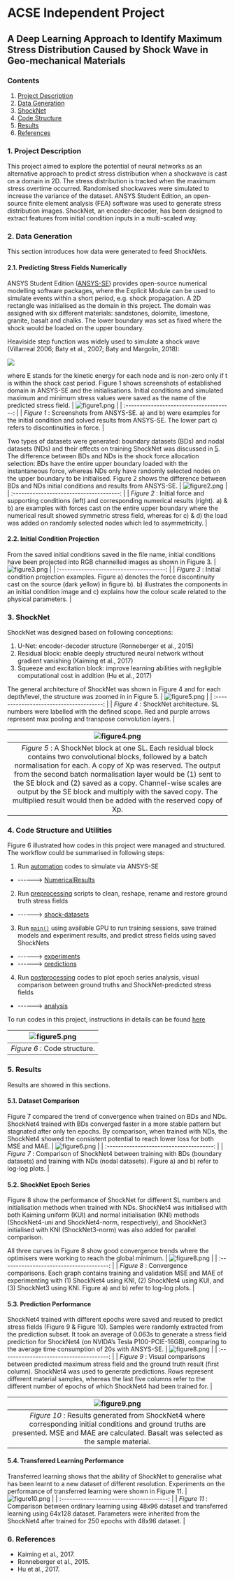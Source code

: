 # ACSE Independent Project

## A Deep Learning Approach to Identify Maximum Stress Distribution Caused by Shock Wave in Geo-mechanical Materials

### Contents

1. [Project Description](#1.-Project-Description)
2. [Data Generation](#2.-Data-Generation)
3. [ShockNet](#3.-ShockNet)
4. [Code Structure](#4.-Code-Structure-and-Utilities)
5. [Results](#5.-Results)
6. [References](#6.-References)

### 1. Project Description

This project aimed to explore the potential of neural networks as an alternative approach to predict stress distribution when a shockwave is cast on a domain in 2D. The stress distribution is tracked when the maximum stress overtime occurred. Randomised shockwaves were simulated to increase the variance of the dataset. ANSYS Student Edition, an open-source finite element analysis (FEA) software was used to generate stress distribution images. ShockNet, an encoder-decoder, has been designed to extract features from initial condition inputs in a multi-scaled way. 

### 2. Data Generation

This section introduces how data were generated to feed ShockNets. 

#### 2.1. Predicting Stress Fields Numerically

ANSYS Student Edition ([ANSYS-SE](https://www.ansys.com/en-gb/academic/free-student-products)) provides open-source numerical modelling software packages, where the Explicit Module can be used to simulate events within a short period, e.g. shock propagation. A 2D rectangle was initialised as the domain in this project. The domain was assigned with six different materials: sandstones, dolomite, limestone, granite, basalt and chalks. The lower boundary was set as fixed where the shock would be loaded on the upper boundary.

Heaviside step function was widely used to simulate a shock wave (Villarreal 2006; Baty et al., 2007; Baty and Margolin, 2018):

![](./img/heaviside-eqn.png)

where E stands for the kinetic energy for each node and is non-zero only if t is within the shock cast period. Figure 1 shows screenshots of established domain in ANSYS-SE and the initialisations. Initial conditions and simulated maximum and minimum stress values were saved as the name of the predicted stress field.
| ![figure1.png](./img/figure1/figure1.png) |
| :--------------------------------------: |
| *Figure 1* : Screenshots from ANSYS-SE. a) and b) were examples for the initial condition and solved results from ANSYS-SE. The lower part c) refers to discontinuities in force. |

Two types of datasets were generated: boundary datasets (BDs) and nodal datasets (NDs) and their effects on training ShockNet was discussed in [5](#5.-Results). The difference between BDs and NDs is the shock force allocation selection: BDs have the entire upper boundary loaded with the instantaneous force, whereas NDs only have randomly selected nodes on the upper boundary to be initialised.  Figure 2 shows the difference between BDs and NDs initial conditions and results from ANSYS-SE.
| ![figure2.png](./img/figure2/figure2.png) |
| :--------------------------------------: |
| *Figure 2* : Initial force and supporting conditions (left) and corresponding numerical results (right). a) & b) are examples with forces cast on the entire upper boundary where the numerical result showed symmetric stress field, whereas for c) & d) the load was added on randomly selected nodes which led to asymmetricity. |

#### 2.2. Initial Condition Projection
From the saved initial conditions saved in the file name, initial conditions have been projected into RGB channelled images as shown in Figure 3. 
| ![figure3.png](./img/figure3/figure3.png) |
| :--------------------------------------: |
| *Figure 3* : Initial condition projection examples. Figure a) denotes the force discontinuity cast on the source (dark yellow) in figure b). b) illustrates the components in an initial condition image and c) explains how the colour scale related to the physical parameters. |

### 3. ShockNet
ShockNet was designed based on following conceptions:
1. U-Net: encoder-decoder structure (Ronneberger et al., 2015)
2. Residual block: enable deeply structured neural network without gradient vanishing (Kaiming et al., 2017)
3. Squeeze and excitation block: improve learning abilities with negligible computational cost in addition (Hu et al., 2017)

The general architecture of ShockNet was shown in Figure 4 and for each depth/level, the structure was zoomed in in Figure 5. 
| ![figure5.png](./img/figure5/figure5.png) |
| :--------------------------------------: |
| *Figure 4* : ShockNet architecture. SL numbers were labelled with the defined scope. Red and purple arrows represent max pooling and transpose convolution layers. |

| ![figure4.png](./img/figure4/shocknet-block.png) |
| :--------------------------------------: |
| *Figure 5* : A ShockNet block at one SL. Each residual block contains two convolutional blocks, followed by a batch normalisation for each. A copy of Xp was reserved. The output from the second batch normalisation layer would be (1) sent to the SE block and (2) saved as a copy. Channel-wise scales are output by the SE block and multiply with the saved copy. The multiplied result would then be added with the reserved copy of Xp. |

### 4. Code Structure and Utilities
Figure 6 illustrated how codes in this project were managed and structured. The workflow could be summarised in following steps:
1. Run [automation](./Code/automation/) codes to simulate via ANSYS-SE 
  * ------> [NumericalResults](./data/NumericalResults/)
2. Run [preprocessing](.Code/preprocessing/) scripts to clean, reshape, rename and restore ground truth stress fields 
  * ------> [shock-datasets](.data/shock-datasets)
3. Run [```main()```](./Code/main.py) using available GPU to run training sessions, save trained models and experiment results, and predict stress fields using saved ShockNets
  * ------> [experiments](./Code/experiments/)
  * ------> [predictions](./Code/predictions/)
4. Run [postprocessing](./Code/postprocessing/) codes to plot epoch series analysis, visual comparison between ground truths and ShockNet-predicted stress fields
  * ------> [analysis](./Code/analysis/)

To run codes in this project, instructions in details can be found [here](./Code/README.md)

| ![figure5.png](./img/figure6/code_structure.png) |
| :--------------------------------------: |
|       *Figure 6* : Code structure.       |

### 5. Results
Results are showed in this sections. 

#### 5.1. Dataset Comparison
Figure 7 compared the trend of convergence when trained on BDs and NDs. ShockNet4 trained with BDs converged faster in a more stable pattern but stagnated after only ten epochs. By comparison, when trained with NDs, the ShockNet4 showed the consistent potential to reach lower loss for both MSE and MAE. 
| ![figure6.png](./img/figure7/ND_vs_BD.png) |
| :--------------------------------------: |
| *Figure 7* : Comparison of ShockNet4 between training with BDs (boundary datasets) and training with NDs (nodal datasets). Figure a) and b) refer to log-log plots. |

#### 5.2. ShockNet Epoch Series
Figure 8 show the performance of ShockNet for different SL numbers and initialisation methods when trained with NDs. ShockNet4 was initialised with both Kaiming uniform (KUI) and normal initialisation (KNI) methods (ShockNet4-uni and ShockNet4-norm, respectively), and ShockNet3 initialised with KNI (ShockNet3-norm) was also added for parallel comparison. 

All three curves in Figure 8 show good convergence trends where the optimisers were working to reach the global minimum.
| ![figure8.png](./img/figure8/figure8.png) |
| :--------------------------------------: |
| *Figure 8* : Convergence comparisons. Each graph contains training and validation MSE and MAE of experimenting with (1) ShockNet4 using KNI, (2) ShockNet4 using KUI, and (3) ShockNet3 using KNI. Figure a) and b) refer to log-log plots. |

#### 5.3. Prediction Performance
ShockNet4 trained with different epochs were saved and reused to predict stress fields (Figure 9 & Figure 10). Samples were randomly extracted from the prediction subset. It took an average of 0.063s to generate a stress field prediction for ShockNet4 (on NVIDA’s Tesla P100-PCIE-16GB), comparing to the average time consumption of 20s with ANSYS-SE. 
| ![figure8.png](./img/figure9/ShockNet4_prog_pred_comp.png) |
| :--------------------------------------: |
| *Figure 9* : Visual comparisons between predicted maximum stress field and the ground truth result (first column). ShockNet4 was used to generate predictions. Rows represent different material samples, whereas the last five columns refer to the different number of epochs of which ShockNet4 had been trained for. |

| ![figure9.png](./img/figure10/general_comp.png) |
| :--------------------------------------: |
| *Figure 10* : Results generated from ShockNet4 where corresponding initial conditions and ground truths are presented. MSE and MAE are calculated.  Basalt was selected as the sample material. |

#### 5.4. Transferred Learning Performance
Transferred learning shows that the ability of ShockNet to generalise what has been learnt to a new dataset of different resolution. Experiments on the performance of transferred learning were shown in Figure 11. 
| ![figure10.png](./img/figure11/transf_learning.png) |
| :--------------------------------------: |
| *Figure 11* : Comparison between ordinary learning using 48x96 dataset and transferred learning using 64x128 dataset. Parameters were inherited from the ShockNet4 after trained for 250 epochs with 48x96 dataset. |

### 6. References
* Kaiming et al., 2017. 
* Ronneberger et al., 2015. 
* Hu et al., 2017.  